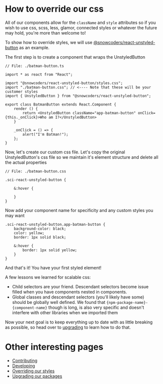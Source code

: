# How to override our css
All of our components allow for the `className` and `style` attributes so if you wish to use css, scss, less, glamor, connected styles or whatever the future may hold, you're more than welcome to!

To show how to override styles, we will use [@snowcoders/react-unstyled-button](https://www.npmjs.com/package/@snowcoders/react-unstyled-button) as an example.

The first step is to create a component that wraps the UnstyledButton

```
// File: ./batman-button.ts

import * as react from "React";

import "@snowcoders/react-unstyled-button/styles.css";
import "./batman-button.css"; // <---- Note that these will be your customer styles
import { UnstyledButton } from "@snowcoders/react-unstyled-button";

export class BatmanButton extends React.Component {
    render () {
        return <UnstyledButton className="app-batman-button" onClick={this._onClick}>Who am I?</UnstyledButton>
    }

    _onClick = () => {
        alert("I'm Batman!");
    };
}
```

Now, let's create our custom css file. Let's copy the original UnstyledButton's css file so we maintain it's element structure and delete all the actual properties

```
// File: ./batman-button.css

.sci-react-unstyled-button {

    &:hover {

    }
}

```

Now add your component name for specificity and any custom styles you may want

```
.sci-react-unstyled-button.app-batman-button {
    background-color: black;
    color: yellow;
    border: 1px solid black;

    &:hover {
        border: 1px solid yellow;
    }
}

```

And that's it! You have your first styled element!

A few lessons we learned for scalable css:
 - Child selectors are your friend. Descendant selectors become issue filled when you have components nested in components.
 - Global classes and descendant selectors (you'll likely have some) should be globally well defined. We found that `{npm-package-name}-{component-name}` though is long, is also very specific and doesn't interfere with other libraries when we imported them

Now your next goal is to keep everything up to date with as little breaking as possible, so head over to [upgrading](./upgrading.md) to learn how to do that.

# Other interesting pages
 - [Contributing](./contributing.md)
 - [Developing](./developing.md)
 - [Overriding our styles](./overrides.md)
 - [Upgrading our packages](./upgrading.md)
